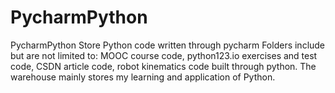 # PycharmPython
PycharmPython
Store Python code written through pycharm
Folders include but are not limited to: MOOC course code, python123.io exercises and test code, CSDN article code, robot kinematics code built through python.
The warehouse mainly stores my learning and application of Python.
